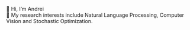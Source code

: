 👋 Hi, I’m Andrei <br />
👀 My research interests include Natural Language Processing, Computer Vision and Stochastic Optimization.<!--- , which I work on in Yandex.Research–MIPT team.You may find out more about me [here](https://andron00e.github.io).<br /> -->
